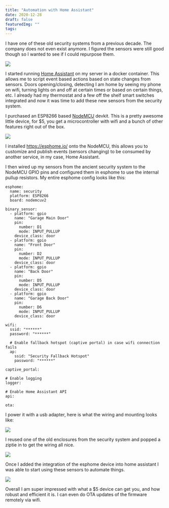 ```yaml
---
title: "Automation with Home Assistant"
date: 2020-12-28
draft: false
featuredImg: ""
tags: 
---
```


I have one of these old security systems from a previous decade. The company does not even exist anymore. I figured the sensors were still good though so I wanted to see if I could repurpose them.

![](security_before.jpg)

I started running [Home Assistant](https://www.home-assistant.io/) on my server in a docker container. This allows me to script event based actions based on state changes from sensors. Doors opening/closing, detecting I am home by seeing my phone on wifi, turning lights on and off at certain times or based on certain things, etc. I already had my thermostat and a few off the shelf smart switches integrated and now it was time to add these new sensors from the security system.

I purchased an ESP8266 based [NodeMCU](https://www.amazon.com/KeeYees-Internet-Development-Wireless-Compatible/dp/B07PR9T5R5/) devkit. This is a pretty awesome little device, for $5, you get a microcontroller with wifi and a bunch of other features right out of the box.

![](nodemcu.jpg)

I installed https://esphome.io/ onto the NodeMCU, this allows you to customize and publish events (sensors changing) to be consumed by another service, in my case, Home Assistant.

I then wired up my sensors from the ancient security system to the NodeMCU GPIO pins and configured them in esphome to use the internal pullup resistors. My entire esphome config looks like this:

```
esphome:
  name: security
  platform: ESP8266
  board: nodemcuv2

binary_sensor:
  - platform: gpio
    name: "Garage Main Door"
    pin:
      number: D1
      mode: INPUT_PULLUP
    device_class: door
  - platform: gpio
    name: "Front Door"
    pin:
      number: D2
      mode: INPUT_PULLUP
    device_class: door
  - platform: gpio
    name: "Back Door"
    pin:
      number: D5
      mode: INPUT_PULLUP
    device_class: door
  - platform: gpio
    name: "Garage Back Door"
    pin:
      number: D6
      mode: INPUT_PULLUP
    device_class: door

wifi:
  ssid: "******"
  password: "******"

  # Enable fallback hotspot (captive portal) in case wifi connection fails
  ap:
    ssid: "Security Fallback Hotspot"
    password: "******"

captive_portal:

# Enable logging
logger:

# Enable Home Assistant API
api:

ota:

```

I power it with a usb adapter, here is what the wiring and mounting looks like:

![](security_after1.jpg)

I reused one of the old enclosures from the security system and popped a ziptie in to get the wiring all nice.

![](security_after2.jpg)

Once I added the integration of the esphome device into home assistant I was able to start using these sensors to automate things.

![](security_ha.png)

Overall I am super impressed with what a $5 device can get you, and how robust and efficient it is. I can even do OTA updates of the firmware remotely via wifi.